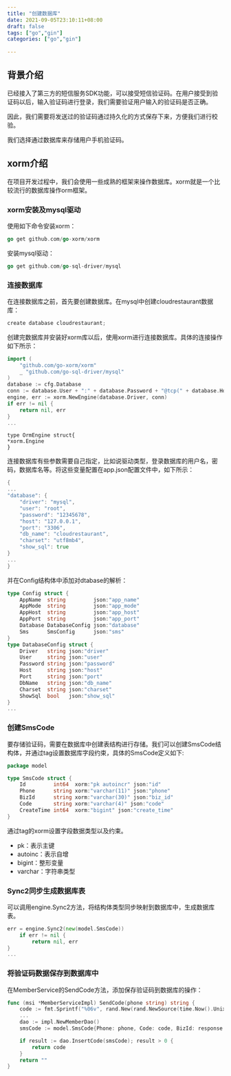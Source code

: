 ```yaml
---
title: "创建数据库"
date: 2021-09-05T23:10:11+08:00
draft: false
tags: ["go","gin"]
categories: ["go","gin"]
 
---
```


## 背景介绍

已经接入了第三方的短信服务SDK功能，可以接受短信验证码。在用户接受到验证码以后，输入验证码进行登录，我们需要验证用户输入的验证码是否正确。

因此，我们需要将发送过的验证码通过持久化的方式保存下来，方便我们进行校验。

我们选择通过数据库来存储用户手机验证码。

## xorm介绍

在项目开发过程中，我们会使用一些成熟的框架来操作数据库。xorm就是一个比较流行的数据库操作orm框架。

### xorm安装及mysql驱动

使用如下命令安装xorm：

```go
go get github.com/go-xorm/xorm
```

安装mysql驱动：

```go
go get github.com/go-sql-driver/mysql
```

### 连接数据库

在连接数据库之前，首先要创建数据库。在mysql中创建cloudrestaurant数据库：

```go
create database cloudrestaurant;
```

创建完数据库并安装好xorm库以后，使用xorm进行连接数据库。具体的连接操作如下所示：

```go
import (
    "github.com/go-xorm/xorm"
    _ "github.com/go-sql-driver/mysql"
)
database := cfg.Database
conn := database.User + ":" + database.Password + "@tcp(" + database.Host + ":" + database.Port + ")/" + database.DbName + "?charset=" + database.Charset
engine, err := xorm.NewEngine(database.Driver, conn)
if err != nil {
    return nil, err
}
...
```

```
type OrmEngine struct{
*xorm.Engine
}

```

连接数据库有些参数需要自己指定，比如说驱动类型，登录数据库的用户名，密码，数据库名等。将这些变量配置在app.json配置文件中，如下所示：

```go
{
...
"database": {
    "driver": "mysql",
    "user": "root",
    "password": "12345678",
    "host": "127.0.0.1",
    "port": "3306",
    "db_name": "cloudrestaurant",
    "charset": "utf8mb4",
    "show_sql": true
}
...
}
```

并在Config结构体中添加对dtabase的解析：

```go
type Config struct {
    AppName  string         json:"app_name"
    AppMode  string         json:"app_mode"
    AppHost  string         json:"app_host"
    AppPort  string         json:"app_port"
    Database DatabaseConfig json:"database"
    Sms      SmsConfig      json:"sms"
}
type DatabaseConfig struct {
    Driver   string json:"driver"
    User     string json:"user"
    Password string json:"password"
    Host     string json:"host"
    Port     string json:"port"
    DbName   string json:"db_name"
    Charset  string json:"charset"
    ShowSql  bool   json:"show_sql"
}
...
```

### 创建SmsCode

要存储验证码，需要在数据库中创建表结构进行存储。我们可以创建SmsCode结构体，并通过tag设置数据库字段约束，具体的SmsCode定义如下:

```go
package model

type SmsCode struct {
    Id         int64  xorm:"pk autoincr" json:"id"
    Phone      string xorm:"varchar(11)" json:"phone"
    BizId      string xorm:"varchar(30)" json:"biz_id"
    Code       string xorm:"varchar(4)" json:"code"
    CreateTime int64  xorm:"bigint" json:"create_time"
}
```

通过tag的xorm设置字段数据类型以及约束。

- pk：表示主键
- autoinc：表示自增
- bigint：整形变量
- varchar：字符串类型

### Sync2同步生成数据库表

可以调用engine.Sync2方法，将结构体类型同步映射到数据库中，生成数据库表。

```go
err = engine.Sync2(new(model.SmsCode))
    if err != nil {
        return nil, err
}
...
```

### 将验证码数据保存到数据库中

在MemberService的SendCode方法，添加保存验证码到数据库的操作：

```go
func (msi *MemberServiceImpl) SendCode(phone string) string {
    code := fmt.Sprintf("%06v", rand.New(rand.NewSource(time.Now().UnixNano())).Int31n(1000000))
    ...
    dao := impl.NewMemberDao()
    smsCode := model.SmsCode{Phone: phone, Code: code, BizId: response.BizId, CreateTime: time.Now().Unix()}

    if result := dao.InsertCode(smsCode); result > 0 {
        return code
    }
    return ""
}
```